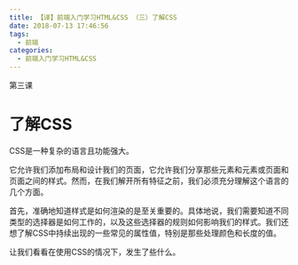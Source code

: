 ```yaml
---
title: 【译】前端入门学习HTML&CSS （三）了解CSS
date: 2018-07-13 17:46:56
tags:
  - 前端
categories:
  - 前端入门学习HTML&CSS
---
```


第三课

了解CSS
===
CSS是一种复杂的语言且功能强大。

它允许我们添加布局和设计我们的页面，它允许我们分享那些元素和元素或页面和页面之间的样式。然而，在我们解开所有特征之前，我们必须充分理解这个语言的几个方面。

首先，准确地知道样式是如何渲染的是至关重要的。具体地说，我们需要知道不同类型的选择器是如何工作的，以及这些选择器的规则如何影响我们的样式。我们还想了解CSS中持续出现的一些常见的属性值，特别是那些处理颜色和长度的值。

让我们看看在使用CSS的情况下，发生了些什么。